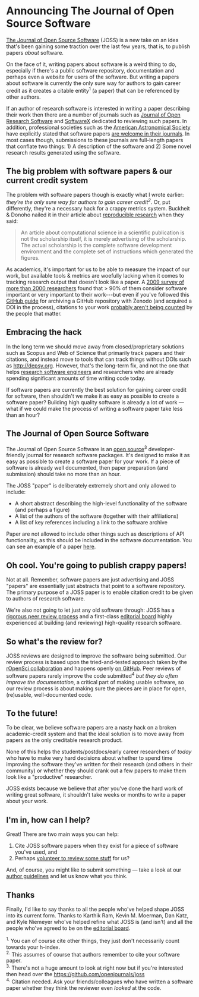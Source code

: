 # Announcing The Journal of Open Source Software

[The Journal of Open Source Software](http://joss.theoj.org) (JOSS) is a new take on an idea that's been gaining some traction over the last few years, that is, to publish papers _about_ software.

On the face of it, writing papers about software is a weird thing to do, especially if there's a public software repository, documentation and perhaps even a website for users of the software. But writing a papers about software is currently the only sure way for authors to gain career credit as it creates a citable entity<sup>1</sup> (a paper) that can be referenced by other authors.

If an author of research software is interested in writing a paper describing their work then there are a number of journals such as [Journal of Open Research Software](http://openresearchsoftware.metajnl.com/) and [SoftwareX](http://www.journals.elsevier.com/softwarex/) dedicated to reviewing such papers. In addition, professional societies such as the [American Astronomical Society](https://aas.org/) have explicitly stated that software papers [are welcome in their journals](http://journals.aas.org/policy/software.html). In most cases though, submissions to these journals are full-length papers that conflate two things: 1) A description of the software and 2) Some novel research results generated using the software.

## The big problem with software papers & our current credit system

The problem with software papers though is exactly what I wrote earlier: _they're the only sure way for authors to gain career credit<sup>2</sup>_. Or, put differently, they're a necessary hack for a crappy metrics system. Buckheit & Donoho nailed it in their article about [reproducible research](http://statweb.stanford.edu/~wavelab/Wavelab_850/wavelab.pdf) when they said:

> An article about computational science in a scientific publication is not the scholarship itself, it is merely advertising of the scholarship. The actual scholarship is the complete software development environment and the complete set of instructions which generated the figures.

As academics, it's important for us to be able to measure the impact of our work, but available tools & metrics are woefully lacking when it comes to tracking research output that doesn't look like a paper. A [2009 survey of more than 2000 researchers](http://ieeexplore.ieee.org/xpl/articleDetails.jsp?arnumber=5069155) found that > 90% of them consider software important or very important to their work---but even if you've followed this [GitHub guide](https://guides.github.com/activities/citable-code/) for archiving a GitHub repository with Zenodo (and acquired a DOI in the process), citations to your work [probably aren't being counted](http://www.carlboettiger.info/2013/06/03/DOI-citable.html) by the people that matter.

## Embracing the hack

In the long term we should move away from closed/proprietary solutions such as Scopus and Web of Science that primarily track papers and their citations, and instead move to tools that can track things without DOIs such as http://depsy.org. However, that's the long-term fix, and not the one that helps [research software engineers](http://www.rse.ac.uk/who.html) and researchers who are already spending significant amounts of time writing code today.

If software papers are currently the best solution for gaining career credit for software, then shouldn't we make it as easy as possible to create a software paper? Building high quality software is already a lot of work — what if we could make the process of writing a software paper take less than an hour?

## The Journal of Open Source Software

The Journal of Open Source Software is an [open source](http://github.com/openjournals/joss)<sup>3</sup> developer-friendly journal for research software packages. It's designed to make it as easy as possible to create a software paper for your work. If a piece of software is already well documented, then paper preparation (and submission) should take no more than an hour.

The JOSS "paper" is deliberately extremely short and only allowed to include:

- A short abstract describing the high-level functionality of the software (and perhaps a figure)
- A list of the authors of the software (together with their affiliations)
- A list of key references including a link to the software archive

Paper are not allowed to include other things such as descriptions of API functionality, as this should be included in the software documentation. You can see an example of a paper [here](https://github.com/arfon/fidgit/blob/master/paper/paper.pdf).

## Oh cool. You're going to publish crappy papers!

Not at all. Remember, software papers are just advertising and JOSS "papers" are essentially just abstracts that point to a software repository. The primary purpose of a JOSS paper is to enable citation credit to be given to authors of research software.

We're also not going to let just any old software through: JOSS has a [rigorous peer review process](http://joss.theoj.org/about#reviewer_guidelines) and a first-class [editorial board](http://joss.theoj.org/about#editorial_board) highly experienced at building (and reviewing) high-quality research software.

## So what's the review for?

JOSS reviews are designed to improve the software being submitted. Our review process is based upon the tried-and-tested approach taken by the [rOpenSci collaboration](https://github.com/ropensci) and happens openly [on GitHub](https://github.com/openjournals/joss-reviews). Peer reviews of software papers rarely improve the code submitted<sup>4</sup> _but they do often improve the documentation_, a critical part of making usable software, so our review process is about making sure the pieces are in place for open, (re)usable, well-documented code.

## To the future!

To be clear, we believe software papers are a nasty hack on a broken academic-credit system and that the ideal solution is to move away from papers as the only creditable research product.

None of this helps the students/postdocs/early career researchers of _today_ who have to make very hard decisions about whether to spend time improving the software they've written for their research (and others in their community) or whether they should crank out a few papers to make them look like a "productive" researcher.

JOSS exists because we believe that after you've done the hard work of writing great software, it shouldn't take weeks or months to write a paper about your work.

## I'm in, how can I help?

Great! There are two main ways you can help:

1. Cite JOSS software papers when they exist for a piece of software you've used, and
2. Perhaps [volunteer to review some stuff](https://github.com/openjournals/joss/issues/new?title=I%27d%20like%20to%20review%20for%20JOSS) for us?

And, of course, you might like to submit something — take a look at our [author guidelines](http://joss.theoj.org/about#author_guidelines) and let us know what you think.

## Thanks

Finally, I'd like to say thanks to all the people who've helped shape JOSS into its current form. Thanks to Karthik Ram, Kevin M. Moerman, Dan Katz, and Kyle Niemeyer who've helped refine what JOSS is (and isn't) and all the people who've agreed to be on the [editorial board](http://joss.theoj.org/about#editorial_board).

<sup>1.</sup> You can of course cite other things, they just don't necessarily count towards your h-index.  
<sup>2.</sup> This assumes of course that authors remember to cite your software paper.  
<sup>3.</sup> There's not a huge amount to look at right now but if you're interested then head over the https://github.com/openjournals/joss  
<sup>4.</sup> Citation needed. Ask your friends/colleagues who have written a software paper whether they think the reviewer even _looked_ at the code.
